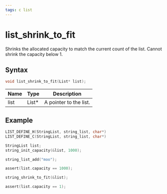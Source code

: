 ```yaml
---
tags: c list
---
```

# list_shrink_to_fit

Shrinks the allocated capacity to match the current count of the list. Cannot shrink the capacity below 1.

## Syntax

```c
void list_shrink_to_fit(List* list);
```

| Name | Type | Description |
| --- | --- | --- |
| list | List* | A pointer to the list. |

## Example

```c
LIST_DEFINE_H(StringList, string_list, char*)
LIST_DEFINE_C(StringList, string_list, char*)

StringList list;
string_init_capacity(&list, 1000);

string_list_add("moo");

assert(list.capacity == 1000);

string_shrink_to_fit(&list);

assert(list.capacity == 1);
```